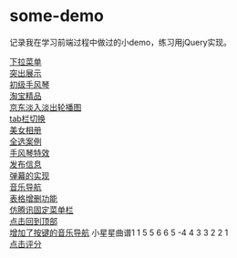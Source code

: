 # some-demo
记录我在学习前端过程中做过的小demo，练习用jQuery实现。

[下拉菜单](http://htmlpreview.github.io/?https://github.com/gnoLoaiX/some-demo/blob/master/01%20Drop-down%20menu.html)<br>
[突出展示](http://htmlpreview.github.io/?https://github.com/gnoLoaiX/some-demo/blob/master/02%20Highlight.html)<br>
[初级手风琴](http://htmlpreview.github.io/?https://github.com/gnoLoaiX/some-demo/blob/master/03%20shouFengQin.html)<br>
[淘宝精品](http://htmlpreview.github.io/?https://github.com/gnoLoaiX/some-demo/blob/master/04%20taoBaohuXi.html)<br>
[京东淡入淡出轮播图](http://htmlpreview.github.io/?https://github.com/gnoLoaiX/some-demo/blob/master/05%20jd-lunbo.html)<br>
[tab栏切换](http://htmlpreview.github.io/?https://github.com/gnoLoaiX/some-demo/blob/master/06%20tab%E6%A0%8F.html)<br>
[美女相册](http://htmlpreview.github.io/?https://github.com/gnoLoaiX/some-demo/blob/master/07%20%E7%BE%8E%E5%A5%B3%E7%9B%B8%E5%86%8C.html)<br>
[全选案例](http://htmlpreview.github.io/?https://github.com/gnoLoaiX/some-demo/blob/master/08%20%E8%A1%A8%E6%A0%BC%E5%85%A8%E9%80%89.html)<br>
[手风琴特效](http://htmlpreview.github.io/?https://github.com/gnoLoaiX/some-demo/blob/master/09%20shouFengQin2.html)<br>
[发布信息](http://htmlpreview.github.io/?https://github.com/gnoLoaiX/some-demo/blob/master/10-%E5%BE%AE%E5%8D%9A%E5%8F%91%E5%B8%83%E6%A1%88%E4%BE%8B.html)<br>
[弹幕的实现](http://htmlpreview.github.io/?https://github.com/gnoLoaiX/some-demo/blob/master/11%20Barrage%20effect.html)<br>
[音乐导航](http://htmlpreview.github.io/?https://github.com/gnoLoaiX/some-demo/blob/master/12%20Music%20navigation.html)<br>
[表格增删功能](http://htmlpreview.github.io/?https://github.com/gnoLoaiX/some-demo/blob/master/13%20%E8%A1%A8%E6%A0%BC%E5%A2%9E%E5%88%A0%E5%8A%9F%E8%83%BD.html)<br>
[仿腾讯固定菜单栏](http://htmlpreview.github.io/?https://github.com/gnoLoaiX/some-demo/blob/master/14%20%E4%BB%BF%E8%85%BE%E8%AE%AF%E5%9B%BA%E5%AE%9A%E8%8F%9C%E5%8D%95%E6%A0%8F.html)<br>
[点击回到顶部](http://htmlpreview.github.io/?https://github.com/gnoLoaiX/some-demo/blob/master/15%20%E5%B0%8F%E7%81%AB%E7%AE%AD%E8%BF%94%E5%9B%9E%E9%A1%B6%E9%83%A8.html)<br>
[增加了按键的音乐导航](http://htmlpreview.github.io/?https://github.com/gnoLoaiX/some-demo/blob/master/16%20Music%20navigation%20advance.html)  小星星曲谱1 1 5 5 6 6 5 -4 4 3 3 2 2 1<br>
[点击评分](http://htmlpreview.github.io/?https://github.com/gnoLoaiX/some-demo/blob/master/17%20%E4%BA%94%E6%98%9F%E8%AF%84%E5%88%86.html)

